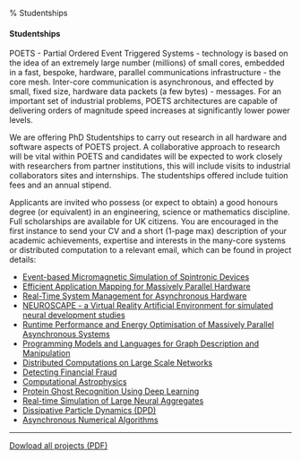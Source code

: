 % Studentships

#### Studentships

POETS - Partial Ordered Event Triggered Systems - technology is based on the idea of an extremely large number (millions) of small cores, embedded in a fast, bespoke, hardware, parallel communications infrastructure - the core mesh. Inter-core communication is asynchronous, and effected by small, fixed size, hardware data packets (a few bytes) - messages. For an important set of industrial problems, POETS architectures are capable of delivering orders of magnitude speed increases at significantly lower power levels. 

We are offering PhD Studentships to carry out research in all hardware and software aspects of POETS project. A collaborative approach to research will be vital within POETS and candidates will be expected to work closely with researchers from partner institutions, this will include visits to industrial collaborators sites and internships. The studentships offered include tuition fees and an annual stipend.

Applicants are invited who possess (or expect to obtain) a good honours degree (or equivalent) in an engineering, science or mathematics discipline. Full scholarships are available for UK citizens. You are encouraged in the first instance to send your CV and a short (1-page max) description of your academic achievements, expertise and interests in the many-core systems or distributed computation to a relevant email, which can be found in project details:

* [Event-based Micromagnetic Simulation of Spintronic Devices](/applications/#event-based-micromagnetic-simulation-of-spintronic-devices)
* [Efficient Application Mapping for Massively Parallel Hardware](/applications/#efficient-application-mapping-for-massively-parallel-hardware)
* [Real-Time System Management for Asynchronous Hardware](/applications/#real-time-system-management-for-asynchronous-hardware)
* [NEUROSCAPE - a Virtual Reality Artificial Environment for simulated neural development studies](/applications/#neuroscape---a-virtual-reality-artificial-environment-for-simulated-neural-development-studies)
* [Runtime Performance and Energy Optimisation of Massively Parallel Asynchronous Systems](/applications/#runtime-performance-and-energy-optimisation-of-massively-parallel-asynchronous-systems)
* [Programming Models and Languages for Graph Description and Manipulation](/applications/#programming-models-and-languages-for-graph-description-and-manipulation)
* [Distributed Computations on Large Scale Networks](/applications/#distributed-computations-on-large-scale-networks)
* [Detecting Financial Fraud](/applications/#detecting-financial-fraud)
* [Computational Astrophysics](/applications/#computational-astrophysics)
* [Protein Ghost Recognition Using Deep Learning](/applications/#protein-ghost-recognition-using-deep-learning)
* [Real-time Simulation of Large Neural Aggregates](/applications/#real-time-simulation-of-large-neural-aggregates)
* [Dissipative Particle Dynamics (DPD)](/applications/#dissipative-particle-dynamics-dpd)
* [Asynchronous Numerical Algorithms](/applications/#asynchronous-numerical-algorithms)

<hr/>

[Dowload all projects (PDF)](/uploads/PhDs_1.pdf)

&nbsp;

&nbsp;
